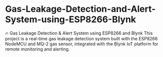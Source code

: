# Gas-Leakage-Detection-and-Alert-System-using-ESP8266-Blynk
🔥 Gas Leakage Detection &amp; Alert System using ESP8266 and Blynk This project is a real-time gas leakage detection system built with the ESP8266 NodeMCU and MQ-2 gas sensor, integrated with the Blynk IoT platform for remote monitoring and alerting. 
